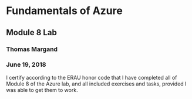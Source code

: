 # Fundamentals of Azure
## Module 8 Lab
### Thomas Margand
### June 19, 2018


I certify according to the ERAU honor code that I have completed all of Module 8 of the Azure lab,
and all included exercises and tasks, provided I was able to get them to work.
